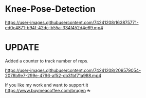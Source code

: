 # Knee-Pose-Detection



https://user-images.githubusercontent.com/74241208/163875771-ed0c4871-b94f-42dc-b55a-334f452d4e69.mp4

# UPDATE
Added a counter to track number of reps. 


https://user-images.githubusercontent.com/74241208/209579054-2078b9e7-299e-4796-af52-cb31bf71a988.mp4



If you like my work and want to support it https://www.buymeacoffee.com/brugen ☕
